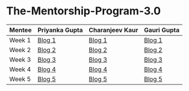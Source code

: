 # The-Mentorship-Program-3.0
| Mentee  | Priyanka Gupta | Charanjeev Kaur | Gauri Gupta |
| ------------- | ------------- | ------------- | ------------- |
| Week 1  | [Blog 1](https://pg21priyanka.medium.com/women-who-code-mentorship-program-3-0-week-1-f312c5879b66)  | [Blog 1](https://charanjeev-kaur.medium.com/women-who-code-mentorship-program-3-0-week-1-d2d8d8c5f52a)  | [Blog 1](https://gaurigupta-315.medium.com/a-myriad-of-opportunities-and-wwcd-mentorship-3-0-5b3cc29c3d35) |
| Week 2  | [Blog 2](https://pg21priyanka.medium.com/women-who-code-mentorship-program-3-0-week-2-d2b3c87b1539) | [Blog 2](https://charanjeev-kaur.medium.com/women-who-code-mentorship-program-3-0-week-2-12303ebb6a38)| [Blog 2](https://gaurigupta-315.medium.com/a-myriad-of-opportunities-and-wwcd-mentorship-3-0-5b3cc29c3d35) |
| Week 3  | [Blog 3](https://pg21priyanka.medium.com/women-who-code-mentorship-program-3-0-week-3-6770eec76ab4) | [Blog 3](https://charanjeev-kaur.medium.com/women-who-code-mentorship-program-3-0-week-3-cb5aefac438) | [Blog 3](https://gaurigupta-315.medium.com/a-myriad-of-opportunities-and-wwcd-mentorship-3-0-5b3cc29c3d35) |
| Week 4  | [Blog 4](https://pg21priyanka.medium.com/women-who-code-mentorship-program-3-0-week-4-5ec1bbcaa7c8) | [Blog 4](https://charanjeev-kaur.medium.com/women-who-code-mentorship-program-3-0-week-4-5f66f038b793) | [Blog 4](https://gaurigupta-315.medium.com/finding-your-next-machine-learning-challenge-and-creating-your-presence-f361e1c91400) |
| Week 5  | [Blog 5](https://pg21priyanka.medium.com/women-who-code-mentorship-program-3-0-week-5-fe432312b343) | [Blog 5](https://charanjeev-kaur.medium.com/women-who-code-mentorship-program-3-0-week-5-af88553ff14f) | [Blog 5](https://gaurigupta-315.medium.com/finding-your-next-machine-learning-challenge-and-creating-your-presence-f361e1c91400) |
